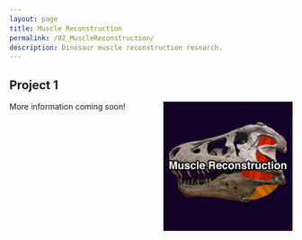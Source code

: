 ```yaml
---
layout: page
title: Muscle Reconstruction
permalink: /02_MuscleReconstruction/
description: Dinosaur muscle reconstruction research.
---
```


## Project 1

<img align=right src="/assets/gallery/02_MuscleReconstruction.png" alt="Muscle reconstruction" width=230px>

More information coming soon!
